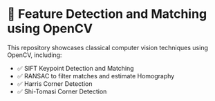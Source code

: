 # 🧠 Feature Detection and Matching using OpenCV

This repository showcases classical computer vision techniques using OpenCV, including:

- ✅ SIFT Keypoint Detection and Matching
- ✅ RANSAC to filter matches and estimate Homography
- ✅ Harris Corner Detection
- ✅ Shi-Tomasi Corner Detection
